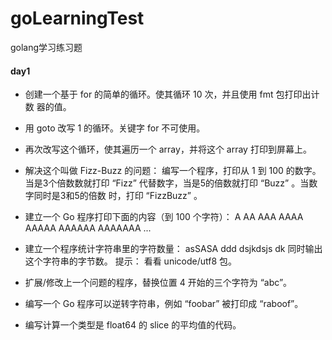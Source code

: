 # goLearningTest
golang学习练习题
#### day1
-  创建一个基于 for 的简单的循环。使其循环 10 次，并且使用 fmt 包打印出计数
器的值。
- 用 goto 改写 1 的循环。关键字 for 不可使用。
- 再次改写这个循环，使其遍历一个 array，并将这个 array 打印到屏幕上。
- 解决这个叫做 Fizz-Buzz 的问题：
编写一个程序，打印从 1 到 100 的数字。当是3个倍数数就打印 “Fizz”
代替数字，当是5的倍数就打印 “Buzz” 。当数字同时是3和5的倍数
时，打印 “FizzBuzz” 。

- 建立一个 Go 程序打印下面的内容（到 100 个字符）：
A
AA
AAA
AAAA
AAAAA
AAAAAA
AAAAAAA
...
- 建立一个程序统计字符串里的字符数量：
asSASA ddd dsjkdsjs dk
同时输出这个字符串的字节数。 提示： 看看 unicode/utf8 包。
- 扩展/修改上一个问题的程序，替换位置 4 开始的三个字符为 “abc”。
- 编写一个 Go 程序可以逆转字符串，例如 “foobar” 被打印成 “raboof”。
- 编写计算一个类型是 float64 的 slice 的平均值的代码。
